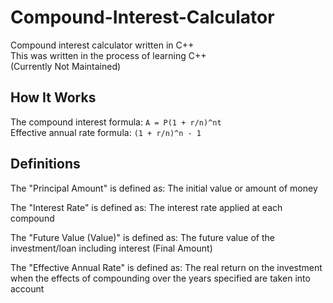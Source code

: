 # Compound-Interest-Calculator
Compound interest calculator written in C++ \
This was written in the process of learning C++ \
(Currently Not Maintained)

## How It Works
The compound interest formula: 
``` A = P(1 + r/n)^nt ``` \
Effective annual rate formula:
``` (1 + r/n)^n - 1 ```

## Definitions
The "Principal Amount" is defined as: The initial value or amount of money

The "Interest Rate" is defined as: The interest rate applied at each compound

The "Future Value (Value)" is defined as: The future value of the investment/loan including interest (Final Amount)

The "Effective Annual Rate" is defined as: The real return on the investment when the effects of compounding over the years specified are taken into account
